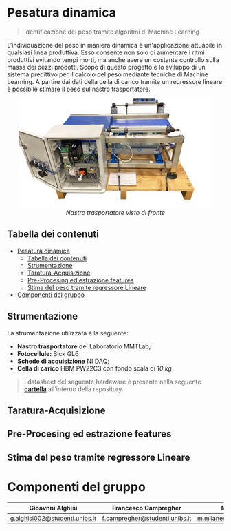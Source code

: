 # Pesatura dinamica
> Identificazione del peso tramite algoritmi di Machine Learning

L'individuazione del peso in maniera dinamica è un'applicazione attuabile in qualsiasi linea produttiva. Esso consente non solo di aumentare i ritmi produttivi evitando tempi morti, ma anche avere un costante controllo sulla massa dei pezzi prodotti. Scopo di questo progetto è lo sviluppo di un sistema predittivo per il calcolo del peso mediante tecniche di Machine Learning. A partire dai dati della cella di carico tramite un regressore lineare è possibile stimare il peso sul nastro trasportatore. 

<center><img src="README_images/MisureIndustriali.png" alt="image" width="450"/></center>

<center><i>Nastro trasportatore visto di fronte</i></center>

## Tabella dei contenuti


- [Pesatura dinamica](#pesatura-dinamica)
  - [Tabella dei contenuti](#tabella-dei-contenuti)
  - [Strumentazione](#strumentazione)
  - [Taratura-Acquisizione](#taratura-acquisizione)
  - [Pre-Procesing ed estrazione features](#pre-procesing-ed-estrazione-features)
  - [Stima del peso tramite regressore Lineare](#stima-del-peso-tramite-regressore-lineare)
- [Componenti del gruppo](#componenti-del-gruppo)


## Strumentazione
La strumentazione utilizzata è la seguente:
- **Nastro trasportatore** del Laboratorio MMTLab;
- **Fotocellule:** Sick GL6
- **Schede di acquisizione** NI DAQ;
- **Cella di carico** HBM PW22C3 con fondo scala di *10 kg*

> I datasheet del seguente hardaware è presente nella seguente <a href="https://github.com/EdoGitMira/Gruppo_H_pesatura_dinamica/tree/main/datasheet" target="_blank">**cartella**</a> all'interno della repository.

## Taratura-Acquisizione

## Pre-Procesing ed estrazione features

## Stima del peso tramite regressore Lineare



# Componenti del gruppo
|**Gioavnni Alghisi**|**Francesco Campregher**|**Marco Milanesi** | **Edoardo Mirandola** | **Abdelghani Msaad**|
| :---: |:---:|:---:|:---:|:---:|
|g.alghisi002@studenti.unibs.it|f.campregher@studenti.unibs.it|m.milanesi004@studenti.unibs.it|e.mirandola@studenti.unibs.it|a.msaad@studenti.unibs.it|

